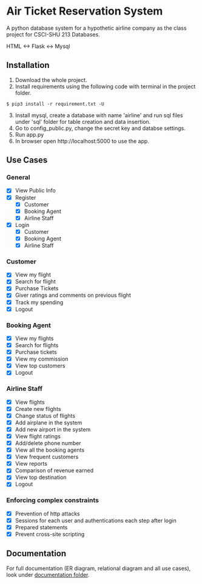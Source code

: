 # Air Ticket Reservation System 
A python database system for a hypothetic airline company as the class project for CSCI-SHU 213 Databases.

HTML <-> Flask <-> Mysql


## Installation
1. Download the whole project.
2. Install requirements using the following code with terminal in the project folder.
```
$ pip3 install -r requirement.txt -U
```
3. Install mysql, create a database with name 'airline' and run sql files under 'sql' folder for table creation and data insertion.
4. Go to config_public.py, change the secret key and databse settings.
5. Run app.py
6. In browser open http://localhost:5000 to use the app.

## Use Cases
### General
- [x] View Public Info
- [x] Register
  - [x] Customer
  - [x] Booking Agent
  - [x] Airline Staff

- [x] Login
  - [x] Customer
  - [x] Booking Agent
  - [x] Airline Staff
### Customer
- [x] View my flight
- [x] Search for flight
- [x] Purchase Tickets
- [x] Giver ratings and comments on previous flight
- [x] Track my spending
- [x] Logout
### Booking Agent
- [x] View my flights
- [x] Search for flights
- [x] Purchase tickets
- [x] View my commission
- [x] View top customers
- [x] Logout
### Airline Staff
- [x] View flights
- [x] Create new flights
- [x] Change status of flights
- [x] Add airplane in the system
- [x] Add new airport in the system
- [x] View flight ratings
- [x] Add/delete phone number
- [x] View all the booking agents
- [x] View frequent customers
- [x] View reports
- [x] Comparison of revenue earned
- [x] View top destination
- [x] Logout
### Enforcing complex constraints
- [x] Prevention of http attacks
- [x] Sessions for each user and authentications each step after login
- [x] Prepared statements
- [x] Prevent cross-site scripting

## Documentation
For full documentation (ER diagram, relational diagram and all use cases), look under [documentation folder](/documentation).
